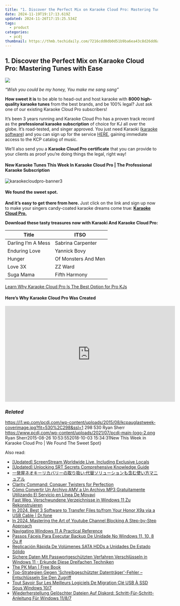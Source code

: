 ```yaml
---
title: "1. Discover the Perfect Mix on Karaoke Cloud Pro: Mastering Tunes with Ease"
date: 2024-11-19T19:17:13.619Z
updated: 2024-11-26T17:15:25.534Z
tags:
  - product
categories:
  - pcdj
thumbnail: https://thmb.techidaily.com/7216cdd0db0d51b9ba6ea43c8d26dd6a0eb4cf5b262743a458e3d7ee3b2754cf.jpeg
---
```


## 1. Discover the Perfect Mix on Karaoke Cloud Pro: Mastering Tunes with Ease

[![](https://i1.wp.com/pcdj.com/wp-content/uploads/2015/08/kcpauglastweek-coverimage.jpg?resize=530%2C298&ssl=1)](https://i1.wp.com/pcdj.com/wp-content/uploads/2015/08/kcpauglastweek-coverimage.jpg?fit=530%2C298&ssl=1 "kcpauglastweek-coverimage")

_“Wish you could be my honey, You make me sang sang”_

**How sweet it is** to be able to head-out and host karaoke with **8000 high-quality karaoke tunes** from the best brands, and be 100% legal? Just ask one of our existing Karaoke Cloud Pro subscribers!

It’s been 3 years running and Karaoke Cloud Pro has a proven track record as the **professional karaoke subscription** of choice for KJ all over the globe. It’s road-tested, and singer approved. You just need Karaoki ([karaoke software](https://tools.techidaily.com/pcdj/products/)) and you can sign up for the service [HERE](https://tools.techidaily.com/pcdj/products/), gaining immediate access to the KCP catalog of music.

We’ll also send you a **Karaoke Cloud Pro certificate** that you can provide to your clients as proof you’re doing things the legal, right way!

#### New Karaoke Tunes This Week In Karaoke Cloud Pro | The Professional Karaoke Subscription

![](https://i1.wp.com/pcdj.com/wp-content/uploads/2015/08/karaokecloudpro-banner3.jpg?fit=960%2C160&ssl=1 "karaokecloudpro-banner3")

#### **We found the sweet spot.**

**And it’s easy to get there from here.** Just click on the link and sign up now to make your singers candy-coated karaoke dreams come true: [**Karaoke Cloud Pro.**](https://tools.techidaily.com/pcdj/products/)

**Download these tasty treasures now with Karaoki And Karaoke Cloud Pro:**

| **Title**          | **ITSO**            |
| ------------------ | ------------------- |
| Darling I’m A Mess | Sabrina Carpenter   |
| Enduring Love      | Yannick Bovy        |
| Hunger             | Of Monsters And Men |
| Love 3X            | ZZ Ward             |
| Suga Mama          | Fifth Harmony       |

[Learn Why Karaoke Cloud Pro Is The Best Option for Pro KJs](https://tools.techidaily.com/pcdj/products/)

#### Here’s Why Karaoke Cloud Pro Was Created

<!-- affiliate ads begin -->
<iframe width="560" height="315" src="https://www.youtube.com/embed/dKjioJQaUh8?si=Ls_AeuvGsSyL5ny2&autoplay=1" title="YouTube video player" frameborder="0" allow="accelerometer; autoplay; clipboard-write; encrypted-media; gyroscope; picture-in-picture; web-share" referrerpolicy="strict-origin-when-cross-origin" allowfullscreen></iframe>
<!-- affiliate ads end -->

### _Related_

https://i1.wp.com/pcdj.com/wp-content/uploads/2015/08/kcpauglastweek-coverimage.jpg?fit=530%2C298&ssl=1 298 530 Ryan Sherr https://www.pcdj.com/wp-content/uploads/2021/07/pcdj-main-logo-2.png Ryan Sherr2015-08-26 10:53:552018-10-03 15:34:31New This Week in Karaoke Cloud Pro | We Found The Sweet Spot}

<ins class="adsbygoogle"
     style="display:block"
     data-ad-format="autorelaxed"
     data-ad-client="ca-pub-7571918770474297"
     data-ad-slot="1223367746"></ins>

<ins class="adsbygoogle"
     style="display:block"
     data-ad-client="ca-pub-7571918770474297"
     data-ad-slot="8358498916"
     data-ad-format="auto"
     data-full-width-responsive="true"></ins>

<span class="atpl-alsoreadstyle">Also read:</span>
<div><ul>
<li><a href="https://article-helps.techidaily.com/updated-screenstream-worldwide-live-including-exclusive-locals/"><u>[Updated] ScreenStream Worldwide Live, Including Exclusive Locals</u></a></li>
<li><a href="https://some-skills.techidaily.com/updated-unlocking-srt-secrets-comprehensive-knowledge-guide/"><u>[Updated] Unlocking SRT Secrets Comprehensive Knowledge Guide</u></a></li>
<li><a href="https://discover-able.techidaily.com/ius4goezuuwxiplusodjeocquocreodvoodquocqplusodkoodquodvoobruwpluociuajseobhdrku6pmm7jgr3jg6rjg6xjg7zjgrfjg6fjg7pjgollkkvjgodkvbjgytmlrnjg57jg4vjg6xjgqljg6si208/"><u>一発屋ネオキーリカバリーの取り扱い:代替ソリューションも含む使い方マニュアル</u></a></li>
<li><a href="https://mondly-stories.techidaily.com/clarity-command-conquer-twisters-for-perfection/"><u>Clarity Command: Conquer Twisters for Perfection</u></a></li>
<li><a href="https://tech-savvy.techidaily.com/como-convertir-un-archivo-amv-a-un-archivo-mp3-gratuitamente-utilizando-el-servicio-en-linea-de-movavi/"><u>Cómo Convertir Un Archivo AMV a Un Archivo MP3 Gratuitamente Utilizando El Servicio en Línea De Movavi</u></a></li>
<li><a href="https://discover-able.techidaily.com/fast-weg-verschwundene-verzeichnisse-in-windows-11-zu-rekonstruieren/"><u>Fast Weg, Verschwundene Verzeichnisse in Windows 11 Zu Rekonstruieren</u></a></li>
<li><a href="https://android-transfer.techidaily.com/in-2024-best-3-software-to-transfer-files-tofrom-your-honor-x9a-via-a-usb-cable-drfone-by-drfone-transfer-from-android-transfer-from-android/"><u>In 2024, Best 3 Software to Transfer Files to/from Your Honor X9a via a USB Cable | Dr.fone</u></a></li>
<li><a href="https://youtube-lab.techidaily.com/24-mastering-the-art-of-youtube-channel-blocking-a-step-by-step-approach/"><u>In 2024, Mastering the Art of Youtube Channel Blocking A Step-by-Step Approach</u></a></li>
<li><a href="https://article-files.techidaily.com/navigating-windows-11-a-practical-reference/"><u>Navigating Windows 11 A Practical Reference</u></a></li>
<li><a href="https://discover-able.techidaily.com/passos-faceis-para-executar-backup-de-unidade-no-windows-11-10-8-ou/"><u>Passos Fáceis Para Executar Backup De Unidade No Windows 11, 10, 8 Ou #</u></a></li>
<li><a href="https://discover-dash.techidaily.com/replicacion-rapida-de-volumenes-sata-hdds-a-unidades-de-estado-solido/"><u>Replicación Rápida De Volúmenes SATA HDDs a Unidades De Estado Sólido</u></a></li>
<li><a href="https://discover-able.techidaily.com/sichere-daten-mit-passwortgeschutzten-verfahren-verschlusseln-in-windows-11-erkunde-diese-dreifachen-techniken/"><u>Sichere Daten Mit Passwortgeschützten Verfahren Verschlüsseln in Windows 11 - Erkunde Diese Dreifachen Techniken</u></a></li>
<li><a href="https://novels-ebooks.techidaily.com/1127056-9781612833149-the-pk-man/"><u>The PK Man | Free Book</u></a></li>
<li><a href="https://discover-able.techidaily.com/top-strategien-gegen-schreibgeschutzter-datentrager-fehler-entschlusseln-sie-den-zugriff/"><u>Top-Strategien Gegen 'Schreibgeschützter Datenträger'-Fehler – Entschlüsseln Sie Den Zugriff</u></a></li>
<li><a href="https://discover-able.techidaily.com/tout-savoir-sur-les-meilleurs-logiciels-de-migration-cle-usb-a-ssd-sous-windows-107/"><u>Tout Savoir Sur Les Meilleurs Logiciels De Migration Clé USB À SSD Sous Windows 10/7</u></a></li>
<li><a href="https://discover-able.techidaily.com/wiederherstellung-geloschter-dateien-auf-diskord-schritt-fur-schritt-anleitung-fur-windows-1187/"><u>Wiederherstellung Gelöschter Dateien Auf Diskord: Schritt-Für-Schritt-Anleitung Für Windows 11/8/7</u></a></li>
</ul></div>

